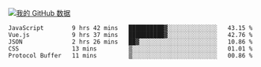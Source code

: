 [![我的 GitHub 数据](https://github-readme-stats.vercel.app/api?username=unbrain&?theme=dark)]()

<!--START_SECTION:waka-->
```text
JavaScript        9 hrs 42 mins   ██████████▓░░░░░░░░░░░░░░   43.15 % 
Vue.js            9 hrs 37 mins   ██████████▓░░░░░░░░░░░░░░   42.76 % 
JSON              2 hrs 26 mins   ██▓░░░░░░░░░░░░░░░░░░░░░░   10.86 % 
CSS               13 mins         ▒░░░░░░░░░░░░░░░░░░░░░░░░   01.01 % 
Protocol Buffer   11 mins         ▒░░░░░░░░░░░░░░░░░░░░░░░░   00.86 % 
```
<!--END_SECTION:waka-->
